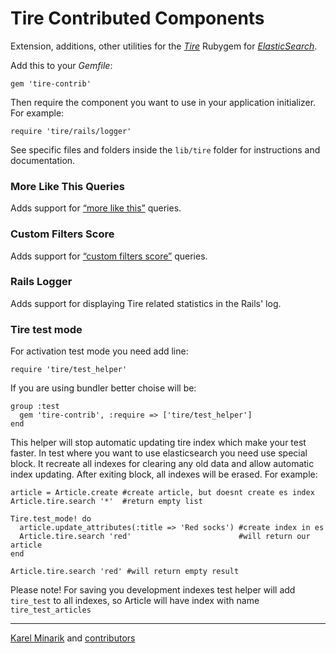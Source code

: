 Tire Contributed Components
================================

Extension, additions, other utilities for the [_Tire_](http://karmi.github.com/tire/)
Rubygem for [_ElasticSearch_](http://www.elasticsearch.org/).

Add this to your _Gemfile_:

    gem 'tire-contrib'

Then require the component you want to use in your application initializer. For example:

    require 'tire/rails/logger'

See specific files and folders inside the `lib/tire` folder for instructions and documentation.


### More Like This Queries ###

Adds support for [“more like this”](http://www.elasticsearch.org/guide/reference/query-dsl/mlt-query.html) queries.

### Custom Filters Score ###

Adds support for [“custom filters score”](http://www.elasticsearch.org/guide/reference/query-dsl/custom-filters-score-query.html) queries.

### Rails Logger ###

Adds support for displaying Tire related statistics in the Rails' log.

### Tire test mode ###

For activation test mode you need add line:

    require 'tire/test_helper'

If you are using bundler better choise will be:

    group :test
      gem 'tire-contrib', :require => ['tire/test_helper']
    end

This helper will stop automatic updating tire index which make your test faster. In test where you want to use elasticsearch
you need use special block. It recreate all indexes for clearing any old data and allow automatic index updating. After exiting block,
all indexes will be erased. For example:

    article = Article.create #create article, but doesnt create es index
    Article.tire.search '*'  #return empty list

    Tire.test_mode! do
      article.update_attributes(:title => 'Red socks') #create index in es
      Article.tire.search 'red'                        #will return our article
    end

    Article.tire.search 'red' #will return empty result

Please note!
For saving you development indexes test helper will add `tire_test` to all indexes, so Article will have index with name `tire_test_articles`

-----

[Karel Minarik](http://karmi.cz) and [contributors](http://github.com/karmi/tire-contrib/contributors)
